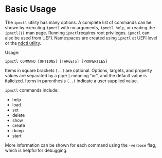 # Basic Usage

The `ipmctl` utility has many options. A complete list of commands can be shown by executing `ipmctl` with no arguments, `ipmctl help`, or reading the `ipmctl(1)` man page. Running `ipmctl`requires root privileges. `ipmctl` can also be used from UEFI. Namespaces are created using `ipmctl` at UEFI level or the [ndctl utility](../getting-started-guide/what-is-ndctl.md).

Usage:

```text
ipmctl COMMAND [OPTIONS] [TARGETS] [PROPERTIES]
```

Items in square brackets `[..]` are optional. Options, targets, and property values are separated by a pipe `|` meaning "or", and the default value is italicized. Items in parenthesis `(..)` indicate a user supplied value.

`ipmctl` commands include:

* help
* load
* set
* delete
* show
* create
* dump
* start

More information can be shown for each command using the `-verbose` flag, which is helpful for debugging.

